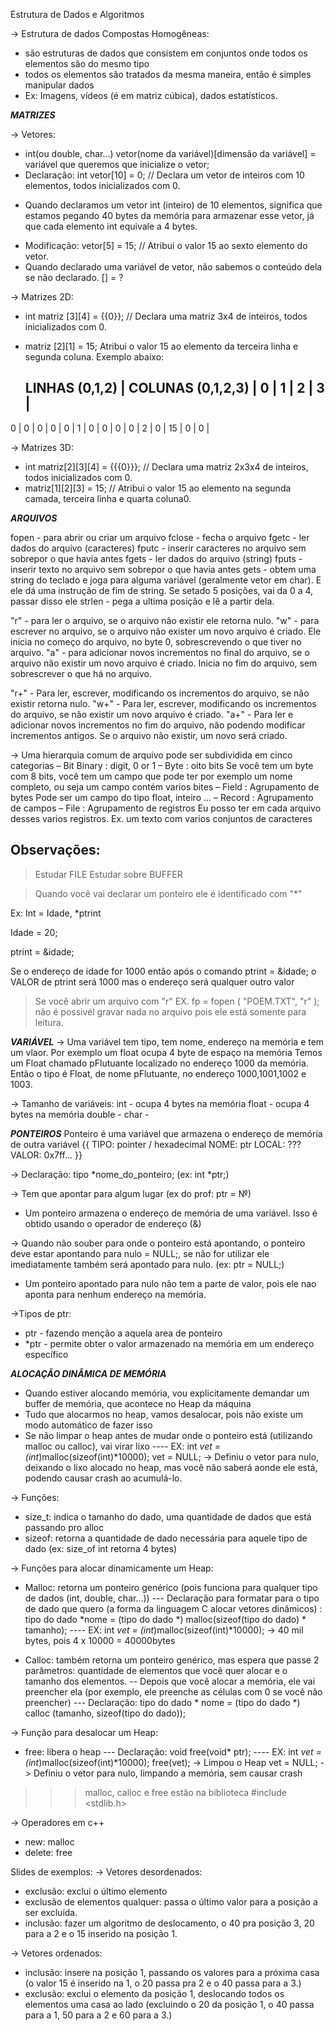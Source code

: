 Estrutura de Dados e Algoritmos

-> Estrutura de dados Compostas Homogêneas: 
- são estruturas de dados que consistem em conjuntos onde todos os elementos são do mesmo tipo
- todos os elementos são tratados da mesma maneira, então é simples manipular dados
- Ex: Imagens, vídeos (é em matriz cúbica), dados estatísticos.

*********************MATRIZES*********************

-> Vetores: 
- int(ou double, char...) vetor(nome da variável)[dimensão da variável] = variável que queremos que inicialize o vetor;
- Declaração: int vetor[10] = 0; // Declara um vetor de inteiros com 10 elementos, todos inicializados com 0.
* Quando declaramos um vetor int (inteiro) de 10 elementos, significa que estamos pegando 40 bytes da memória para armazenar esse vetor, já que cada elemento int equivale a 4 bytes.
- Modificação: vetor[5] = 15; // Atribui o valor 15 ao sexto elemento do vetor.
- Quando declarado uma variável de vetor, não sabemos o conteúdo dela se não declarado. [] = ?

-> Matrizes 2D:
- int matriz [3][4] = {{0}}; // Declara uma matriz 3x4 de inteiros, todos inicializados com 0.
- matriz [2][1] = 15; Atribui o valor 15 ao elemento da terceira linha e segunda coluna.
Exemplo abaixo:

  LINHAS (0,1,2) | COLUNAS (0,1,2,3)
  | 0 | 1  | 2 | 3 |
  ------------------
0 | 0 | 0  | 0 | 0 | 
1 | 0 | 0  | 0 | 0 |
2 | 0 | 15 | 0 | 0 |

-> Matrizes 3D:
- int matriz[2][3][4] = {{{0}}}; // Declara uma matriz 2x3x4 de inteiros, todos inicializados com 0.
- matriz[1][2][3] = 15; // Atribui o valor 15 ao elemento na segunda camada, terceira linha e quarta coluna0.

*********************ARQUIVOS*********************

fopen - para abrir ou criar um arquivo
fclose - fecha o arquivo
fgetc - ler dados do arquivo (caracteres)
fputc - inserir caracteres no arquivo sem sobrepor o que havia antes
fgets - ler dados do arquivo (string)
fputs - inserir texto no arquivo sem sobrepor o que havia antes
gets - obtem uma string do teclado e joga para alguma variável (geralmente vetor em char). E ele dá uma instrução de fim de string. Se setado 5 posições, vai da 0 a 4, passar disso ele 
strlen - pega a ultima posição e lê a partir dela.

"r" - para ler o arquivo, se o arquivo não existir ele retorna nulo.
"w" - para escrever no arquivo, se o arquivo não exister um novo arquivo é criado. Ele inicia no começo do arquivo, no byte 0, sobrescrevendo o que tiver no arquivo.
"a" - para adicionar novos incrementos no final do arquivo, se o arquivo não existir um novo arquivo é criado. Inicia no fim do arquivo, sem sobrescrever o que há no arquivo. 

"r+" - Para ler, escrever, modificando os incrementos do arquivo, se não existir retorna nulo.
"w+" - Para ler, escrever, modificando os incrementos do arquivo, se não existir um novo arquivo é criado.
"a+" - Para ler e adicionar novos incrementos no fim do arquivo, não podendo modificar incrementos antigos. Se o arquivo não existir, um novo será criado.

-> Uma hierarquia comum de arquivo pode ser subdividida em cinco categorias
– Bit Binary : digit, 0 or 1
– Byte : oito bits
	Se você tem um byte com 8 bits, você tem um campo que pode ter por exemplo um nome completo, ou seja um campo contém varios bites
– Field : Agrupamento de bytes
	Pode ser um campo do tipo float, inteiro …
– Record : Agrupamento de campos 
– File : Agrupamento de registros
	Eu posso ter em cada arquivo desses varios registros. Ex. um texto com varios conjuntos de caracteres

## Observações:

> Estudar FILE
> Estudar sobre BUFFER

> Quando você vai declarar um ponteiro ele é identificado com "*"

Ex: Int = Idade, *ptrint 

Idade = 20;

ptrint = &idade;      

Se o endereço de idade for 1000 então após o comando ptrint = &idade;   o VALOR de ptrint será 1000 mas o endereço será qualquer outro valor


> Se você abrir um arquivo com "r" EX. fp = fopen ( "POEM.TXT", "r" ); não é possivél gravar nada no arquivo pois ele está somente para leitura.
 

*********************VARIÁVEL*********************
-> Uma variável tem tipo, tem nome, endereço na memória e tem um vlaor. Por exemplo um float ocupa 4 byte de espaço na memória
Temos um Float chamado pFlutuante localizado no endereço 1000 da memória.
Então o tipo é Float, de nome pFlutuante, no endereço 1000,1001,1002 e 1003.

-> Tamanho de variáveis:
int - ocupa 4 bytes na memória
float - ocupa 4 bytes na memória
double -
char - 

*********************PONTEIROS*********************
Ponteiro é uma variável que armazena o endereço de memória de outra variável
{{ TIPO: pointer / hexadecimal
   NOME: ptr
   LOCAL: ???
   VALOR: 0x7ff... }}

-> Declaração:
tipo *nome_do_ponteiro;     (ex: int *ptr;)

-> Tem que apontar para algum lugar    (ex do prof: ptr = &numero;) 
- Um ponteiro armazena o endereço de memória de uma variável. Isso é obtido usando o operador de endereço (&)

-> Quando não souber para onde o ponteiro está apontando, o ponteiro deve estar apontando para nulo = NULL;, se não for utilizar ele imediatamente também será apontado para nulo.     (ex: ptr = NULL;)
- Um ponteiro apontado para nulo não tem a parte de valor, pois ele nao aponta para nenhum endereço na memória.

->Tipos de ptr:
- ptr - fazendo menção a aquela area de ponteiro
- *ptr - permite obter o valor armazenado na memória em um endereço específico

*********************ALOCAÇÃO DINÂMICA DE MEMÓRIA*********************

- Quando estiver alocando memória, vou explicitamente demandar um buffer de memória, que acontece no Heap da máquina
- Tudo que alocarmos no heap, vamos desalocar, pois não existe um modo automático de fazer isso
- Se não limpar o heap antes de mudar onde o ponteiro está (utilizando malloc ou calloc), vai virar lixo 
---- EX: int *vet = (int*)malloc(sizeof(int)*10000);
	 vet = NULL; -> Definiu o vetor para nulo, deixando o lixo alocado no heap, mas você não saberá aonde ele está, podendo causar crash ao acumulá-lo. 

-> Funções:
- size_t: indica o tamanho do dado, uma quantidade de dados que está passando pro alloc
- sizeof: retorna a quantidade de dado necessária para aquele tipo de dado (ex: size_of int retorna 4 bytes) 

-> Funções para alocar dinamicamente um Heap:
* Malloc: retorna um ponteiro genérico (pois funciona para qualquer tipo de dados (int, double, char...)) 
--- Declaração para formatar para o tipo de dado que quero (a forma da linguagem C alocar vetores dinâmicos) : tipo do dado *nome = (tipo do dado *) malloc(sizeof(tipo do dado) * tamanho); 
---- EX: int *vet = (int*)malloc(sizeof(int)*10000); -> 40 mil bytes, pois 4 x 10000 = 40000bytes
 
* Calloc: também retorna um ponteiro genérico, mas espera que passe 2 parâmetros: quantidade de elementos que você quer alocar e o tamanho dos elementos.
-- Depois que você alocar a memória, ele vai preencher ela (por exemplo, ele preenche as células com 0 se você não preencher)
--- Declaração: tipo do dado * nome = (tipo do dado *) calloc (tamanho, sizeof(tipo do dado));

-> Função para desalocar um Heap:
* free: libera o heap
--- Declaração: void free(void* ptr);
---- EX: int *vet = (int*)malloc(sizeof(int)*10000);
	 free(vet); -> Limpou o Heap
	 vet = NULL; -> Definiu o vetor para nulo, limpando a memória, sem causar crash
	 
>>> malloc, calloc e free estão na biblioteca #include <stdlib.h> 

-> Operadores em c++
* new: malloc
* delete: free

Slides de exemplos:
-> Vetores desordenados:
- exclusão: exclui o último elemento
- exclusão de elementos qualquer: passa o último valor para a posição a ser excluída.
- inclusão: fazer um algoritmo de deslocamento, o 40 pra posição 3, 20 para a 2 e o 15 inserido na posição 1.

-> Vetores ordenados:
- inclusão: insere na posição 1, passando os valores para a próxima casa (o valor 15 é inserido na 1, o 20 passa pra 2 e o 40 passa para a 3.)
- exclusão: exclui o elemento da posição 1, deslocando todos os elementos uma casa ao lado (excluindo o 20 da posição 1, o 40 passa para a 1, 50 para a 2 e 60 para a 3.)
